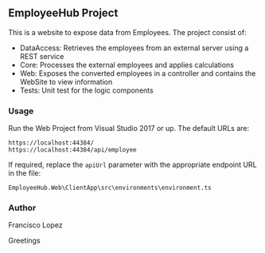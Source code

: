 ## EmployeeHub Project
This is a website to expose data from Employees.
The project consist of:

  * DataAccess: Retrieves the employees from an external server using a REST service
  * Core: Processes the external employees and applies calculations
  * Web: Exposes the converted employees in a controller and contains the WebSite to view information
  * Tests: Unit test for the logic components


### Usage
Run the Web Project from Visual Studio 2017 or up. The default URLs are:
```
https://localhost:44384/
https://localhost:44384/api/employee
```

If required, replace the `apiUrl` parameter with the appropriate endpoint URL in the file:
```
EmployeeHub.Web\ClientApp\src\environments\environment.ts
```

### Author
Francisco Lopez

Greetings
